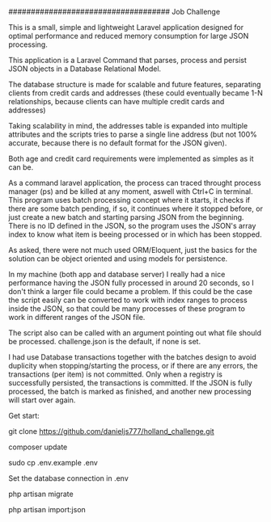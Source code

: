 ####################################
Job Challenge

This is a small, simple and lightweight Laravel application designed for optimal performance and reduced memory consumption for large JSON processing.

This application is a Laravel Command that parses, process and persist JSON objects in a Database Relational Model.

The database structure is made for scalable and future features, separating clients from credit cards and addresses (these could eventually became 1-N relationships, because clients can have multiple credit cards and addresses)

Taking scalability in mind, the addresses table is expanded into multiple attributes and the scripts tries to parse a single line address (but not 100% accurate, because there is no default format for the JSON given).

Both age and credit card requirements were implemented as simples as it can be.

As a command laravel application, the process can traced throught process manager (ps) and be killed at any moment, aswell with Ctrl+C in terminal.
This program uses batch processing concept where it starts, it checks if there are some batch pending, if so, it continues where it stopped before, or just create a new batch and starting parsing JSON from the beginning. There is no ID defined in the JSON, so the program uses the JSON's array index to know what item is beeing processed or in which has been stopped.

As asked, there were not much used ORM/Eloquent, just the basics for the solution can be object oriented and using models for persistence.

In my machine (both app and database server) I really had a nice performance having the JSON fully processed in around 20 seconds, so I don't think a larger file could became a problem. If this could be the case the script easily can be converted to work with index ranges to process inside the JSON, so that could be many processes of these program to work in different ranges of the JSON file.

The script also can be called with an argument pointing out what file should be processed. challenge.json is the default, if none is set.

I had use Database transactions together with the batches design to avoid duplicity when stopping/starting the process, or if there are any errors, the transactions (per item) is not committed.
Only when a registry is successfully persisted, the transactions is committed. If the JSON is fully processed, the batch is marked as finished, and another new processing will start over again.

Get start: 

git clone https://github.com/danieljs777/holland_challenge.git

composer update

sudo cp .env.example .env

Set the database connection in .env

php artisan migrate

php artisan import:json
